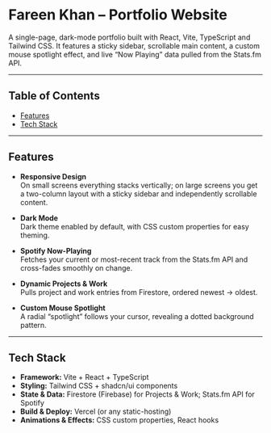 # Fareen Khan – Portfolio Website

A single-page, dark-mode portfolio built with React, Vite, TypeScript and Tailwind CSS. It features a sticky sidebar, scrollable main content, a custom mouse spotlight effect, and live “Now Playing” data pulled from the Stats.fm API.

---

## Table of Contents

- [Features](#features)  
- [Tech Stack](#tech-stack)  

---

## Features

- **Responsive Design**  
  On small screens everything stacks vertically; on large screens you get a two-column layout with a sticky sidebar and independently scrollable content.

- **Dark Mode**  
  Dark theme enabled by default, with CSS custom properties for easy theming.

- **Spotify Now-Playing**  
  Fetches your current or most-recent track from the Stats.fm API and cross-fades smoothly on change.

- **Dynamic Projects & Work**  
  Pulls project and work entries from Firestore, ordered newest → oldest.

- **Custom Mouse Spotlight**  
  A radial “spotlight” follows your cursor, revealing a dotted background pattern.

---

## Tech Stack

- **Framework:** Vite + React + TypeScript  
- **Styling:** Tailwind CSS + shadcn/ui components  
- **State & Data:** Firestore (Firebase) for Projects & Work; Stats.fm API for Spotify  
- **Build & Deploy:** Vercel (or any static-hosting)  
- **Animations & Effects:** CSS custom properties, React hooks


